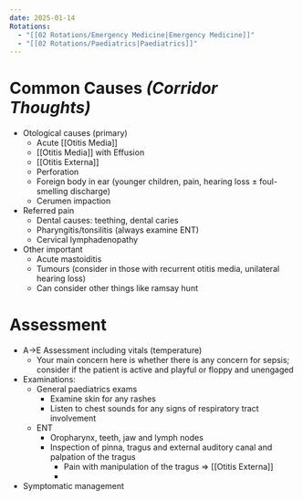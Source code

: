 ```yaml
---
date: 2025-01-14
Rotations:
  - "[[02 Rotations/Emergency Medicine|Emergency Medicine]]"
  - "[[02 Rotations/Paediatrics|Paediatrics]]"
---
```

# Common Causes *(Corridor Thoughts)*
- Otological causes (primary)
	- Acute [[Otitis Media]]
	- [[Otitis Media]] with Effusion
	- [[Otitis Externa]]
	- Perforation
    - Foreign body in ear (younger children, pain, hearing loss ± foul-smelling discharge)
    - Cerumen impaction
- Referred pain
	- Dental causes: teething, dental caries
	- Pharyngitis/tonsilitis (always examine ENT)
	- Cervical lymphadenopathy
- Other important
	- Acute mastoiditis
	- Tumours (consider in those with recurrent otitis media, unilateral hearing loss)
	- Can consider other things like ramsay hunt
# Assessment
- A→E Assessment including vitals (temperature)
	- Your main concern here is whether there is any concern for sepsis; consider if the patient is active and playful or floppy and unengaged
- Examinations:
	- General paediatrics exams
		- Examine skin for any rashes
		- Listen to chest sounds for any signs of respiratory tract involvement
	- ENT
		- Oropharynx, teeth, jaw and lymph nodes
		- Inspection of pinna, tragus and external auditory canal and palpation of the tragus
			- Pain with manipulation of the tragus ⇒ [[Otitis Externa]]
			- 
- Symptomatic management
